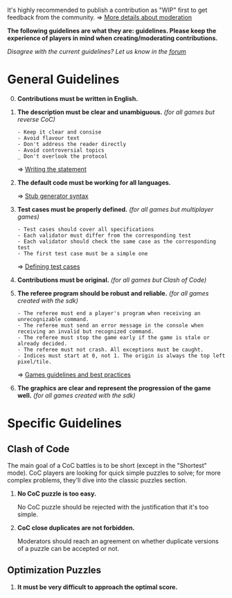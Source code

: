 It's highly recommended to publish a contribution as "WIP" first to get feedback from the community. 
=> [More details about moderation](pages/contribute/moderation.md)

**The following guidelines are what they are: guidelines. Please keep the experience of players in mind when creating/moderating contributions.**

_Disagree with the current guidelines? Let us know in the [forum](https://www.codingame.com/forum/t/contribution-guidelines/112629)_

# General Guidelines

0. **Contributions must be written in English.**

1. **The description must be clear and unambiguous.** _(for all games but reverse CoC)_

	```
	- Keep it clear and consise
	- Avoid flavour text
	- Don't address the reader directly
	- Avoid controversial topics
	_ Don't overlook the protocol
	```

 	=> [Writing the statement](pages/technical/statement.md#guidelines)

2. **The default code must be working for all languages.**

	=> [Stub generator syntax](pages/technical/stub.md)

3. **Test cases must be properly defined.** _(for all games but multiplayer games)_

	```
	- Test cases should cover all specifications
	- Each validator must differ from the corresponding test
	- Each validator should check the same case as the corresponding test
	- The first test case must be a simple one
	```

	=> [Defining test cases](pages/technical/testcase.md#guidelines)

4. **Contributions must be original.** _(for all games but Clash of Code)_

5. **The referee program should be robust and reliable.** _(for all games created with the sdk)_

	```
	- The referee must end a player's program when receiving an unrecognizable command.
	- The referee must send an error message in the console when receiving an invalid but recognized command.
	- The referee must stop the game early if the game is stale or already decided.
	- The referee must not crash. All exceptions must be caught.
	- Indices must start at 0, not 1. The origin is always the top left pixel/tile.
	```

	=> [Games guidelines and best practices](pages/types/game.md#guidelines)

6. **The graphics are clear and represent the progression of the game well.** _(for all games created with the sdk)_


# Specific Guidelines

## Clash of Code

The main goal of a CoC battles is to be short (except in the "Shortest" mode). CoC players are looking for quick simple puzzles to solve; for more complex problems, they'll dive into the classic puzzles section.

1. **No CoC puzzle is too easy.**

	No CoC puzzle should be rejected with the justification that it's too simple.

1. **CoC close duplicates are not forbidden.**

	Moderators should reach an agreement on whether duplicate versions of a puzzle can be accepted or not.


## Optimization Puzzles

1. **It must be very difficult to approach the optimal score.**


